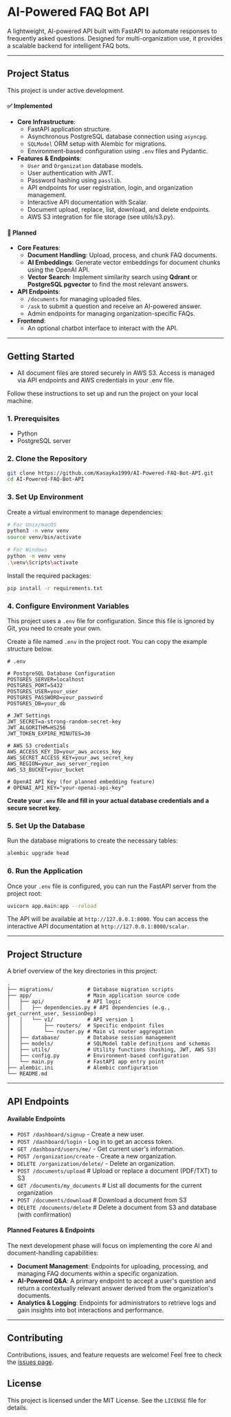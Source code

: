 # AI-Powered FAQ Bot API

A lightweight, AI-powered API built with FastAPI to automate responses to frequently asked questions. Designed for multi-organization use, it provides a scalable backend for intelligent FAQ bots.

---

## Project Status

This project is under active development.

#### ✅ Implemented

- **Core Infrastructure**:
  - FastAPI application structure.
  - Asynchronous PostgreSQL database connection using `asyncpg`.
  - `SQLModel` ORM setup with Alembic for migrations.
  - Environment-based configuration using `.env` files and Pydantic.
- **Features & Endpoints**:
  - `User` and `Organization` database models.
  - User authentication with JWT.
  - Password hashing using `passlib`.
  - API endpoints for user registration, login, and organization management.
  - Interactive API documentation with Scalar.
  - Document upload, replace, list, download, and delete endpoints.
  - AWS S3 integration for file storage (see utils/s3.py).

#### 🚧 Planned

- **Core Features**:
  - **Document Handling**: Upload, process, and chunk FAQ documents.
  - **AI Embeddings**: Generate vector embeddings for document chunks using the OpenAI API.
  - **Vector Search**: Implement similarity search using **Qdrant** or **PostgreSQL pgvector** to find the most relevant answers.
- **API Endpoints**:
  - `/documents` for managing uploaded files.
  - `/ask` to submit a question and receive an AI-powered answer.
  - Admin endpoints for managing organization-specific FAQs.
- **Frontend**:
  - An optional chatbot interface to interact with the API.

---

## Getting Started

- All document files are stored securely in AWS S3. Access is managed via API endpoints and AWS credentials in your .env file.

Follow these instructions to set up and run the project on your local machine.

### 1. Prerequisites

- Python
- PostgreSQL server

### 2. Clone the Repository

```bash
git clone https://github.com/Kasayka1999/AI-Powered-FAQ-Bot-API.git
cd AI-Powered-FAQ-Bot-API
```

### 3. Set Up Environment

Create a virtual environment to manage dependencies:

```bash
# For Unix/macOS
python3 -m venv venv
source venv/bin/activate

# For Windows
python -m venv venv
.\venv\Scripts\activate
```

Install the required packages:

```bash
pip install -r requirements.txt
```

### 4. Configure Environment Variables

This project uses a `.env` file for configuration. Since this file is ignored by Git, you need to create your own.

Create a file named `.env` in the project root. You can copy the example structure below.

```dotenv
# .env

# PostgreSQL Database Configuration
POSTGRES_SERVER=localhost
POSTGRES_PORT=5432
POSTGRES_USER=your_user
POSTGRES_PASSWORD=your_password
POSTGRES_DB=your_db

# JWT Settings
JWT_SECRET=a-strong-random-secret-key
JWT_ALGORITHM=HS256
JWT_TOKEN_EXPIRE_MINUTES=30

# AWS S3 credentials
AWS_ACCESS_KEY_ID=your_aws_access_key
AWS_SECRET_ACCESS_KEY=your_aws_secret_key
AWS_REGION=your_aws_server_region
AWS_S3_BUCKET=your_bucket

# OpenAI API Key (for planned embedding feature)
# OPENAI_API_KEY="your-openai-api-key"
```

**Create your `.env` file and fill in your actual database credentials and a secure secret key.**

### 5. Set Up the Database

Run the database migrations to create the necessary tables:

```bash
alembic upgrade head
```

### 6. Run the Application

Once your `.env` file is configured, you can run the FastAPI server from the project root:

```bash
uvicorn app.main:app --reload
```

The API will be available at `http://127.0.0.1:8000`. You can access the interactive API documentation at `http://127.0.0.1:8000/scalar`.

---

## Project Structure

A brief overview of the key directories in this project:

```
.
├── migrations/           # Database migration scripts
├── app/                  # Main application source code
│   ├── api/              # API logic
│   │   ├── dependencies.py # API dependencies (e.g., get_current_user, SessionDep)
│   │   └── v1/           # API version 1
│   │       ├── routers/  # Specific endpoint files
│   │       └── router.py # Main v1 router aggregation
│   ├── database/         # Database session management
│   ├── models/           # SQLModel table definitions and schemas
│   ├── utils/            # Utility functions (hashing, JWT, AWS S3)
│   ├── config.py         # Environment-based configuration
│   └── main.py           # FastAPI app entry point
├── alembic.ini           # Alembic configuration
└── README.md
```

---

## API Endpoints

#### Available Endpoints

- `POST /dashboard/signup` - Create a new user.
- `POST /dashboard/login` - Log in to get an access token.
- `GET /dashboard/users/me/` - Get current user's information.
- `POST /organization/create` - Create a new organization.
- `DELETE /organization/delete/` - Delete an organization.
- `POST /documents/upload`     # Upload or replace a document (PDF/TXT) to S3
- `GET /documents/my_documents` # List all documents for the current organization
- `POST /documents/download`    # Download a document from S3
- `DELETE /documents/delete`    # Delete a document from S3 and database (with confirmation)

#### Planned Features & Endpoints

The next development phase will focus on implementing the core AI and document-handling capabilities:

- **Document Management**: Endpoints for uploading, processing, and managing FAQ documents within a specific organization.
- **AI-Powered Q&A**: A primary endpoint to accept a user's question and return a contextually relevant answer derived from the organization's documents.
- **Analytics & Logging**: Endpoints for administrators to retrieve logs and gain insights into bot interactions and performance.

---

## Contributing

Contributions, issues, and feature requests are welcome! Feel free to check the [issues page](https://github.com/Kasayka1999/AI-Powered-FAQ-Bot-API/issues).

## License

This project is licensed under the MIT License. See the `LICENSE` file for details.